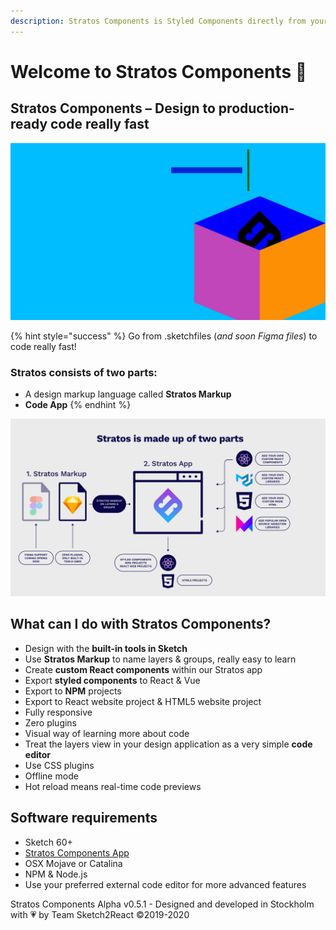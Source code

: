```yaml
---
description: Stratos Components is Styled Components directly from your design application
---
```


# Welcome to Stratos Components 🏡

## Stratos Components – Design to production-ready code really fast

![](.gitbook/assets/1.png)

{% hint style="success" %}
Go from .sketchfiles \(_and soon Figma files_\) to code really fast!

### Stratos consists of two parts:

* A design markup language called **Stratos Markup**
* **Code App**
{% endhint %}

![](.gitbook/assets/stratosis-2x.png)

## What can I do with Stratos Components?

* Design with the **built-in tools in Sketch**
* Use **Stratos Markup** to name layers & groups, really easy to learn
* Create **custom React components** within our Stratos app
* Export **styled components** to React & Vue
* Export to **NPM** projects
* Export to React website project & HTML5 website project
* Fully responsive
* Zero plugins
* Visual way of learning more about code
* Treat the layers view in your design application as a very simple **code editor**
* Use CSS plugins
* Offline mode
* Hot reload means real-time code previews

## Software requirements

* Sketch 60+
* [Stratos Components App](https://gumroad.com/l/stratoswfh)
* OSX Mojave or Catalina
* NPM & Node.js
* Use your preferred external code editor for more advanced features

Stratos Components Alpha v0.5.1 - Designed and developed in Stockholm with 💗 by Team Sketch2React ©2019-2020

